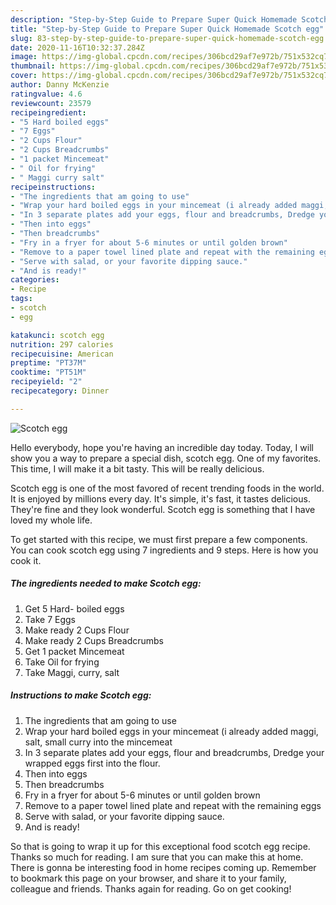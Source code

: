 ```yaml
---
description: "Step-by-Step Guide to Prepare Super Quick Homemade Scotch egg"
title: "Step-by-Step Guide to Prepare Super Quick Homemade Scotch egg"
slug: 83-step-by-step-guide-to-prepare-super-quick-homemade-scotch-egg
date: 2020-11-16T10:32:37.284Z
image: https://img-global.cpcdn.com/recipes/306bcd29af7e972b/751x532cq70/scotch-egg-recipe-main-photo.jpg
thumbnail: https://img-global.cpcdn.com/recipes/306bcd29af7e972b/751x532cq70/scotch-egg-recipe-main-photo.jpg
cover: https://img-global.cpcdn.com/recipes/306bcd29af7e972b/751x532cq70/scotch-egg-recipe-main-photo.jpg
author: Danny McKenzie
ratingvalue: 4.6
reviewcount: 23579
recipeingredient:
- "5 Hard boiled eggs"
- "7 Eggs"
- "2 Cups Flour"
- "2 Cups Breadcrumbs"
- "1 packet Mincemeat"
- " Oil for frying"
- " Maggi curry salt"
recipeinstructions:
- "The ingredients that am going to use"
- "Wrap your hard boiled eggs in your mincemeat (i already added maggi, salt, small curry into the mincemeat"
- "In 3 separate plates add your eggs, flour and breadcrumbs, Dredge your wrapped eggs first into the flour."
- "Then into eggs"
- "Then breadcrumbs"
- "Fry in a fryer for about 5-6 minutes or until golden brown"
- "Remove to a paper towel lined plate and repeat with the remaining eggs"
- "Serve with salad, or your favorite dipping sauce."
- "And is ready!"
categories:
- Recipe
tags:
- scotch
- egg

katakunci: scotch egg 
nutrition: 297 calories
recipecuisine: American
preptime: "PT37M"
cooktime: "PT51M"
recipeyield: "2"
recipecategory: Dinner

---
```



![Scotch egg](https://img-global.cpcdn.com/recipes/306bcd29af7e972b/751x532cq70/scotch-egg-recipe-main-photo.jpg)

Hello everybody, hope you're having an incredible day today. Today, I will show you a way to prepare a special dish, scotch egg. One of my favorites. This time, I will make it a bit tasty. This will be really delicious.



Scotch egg is one of the most favored of recent trending foods in the world. It is enjoyed by millions every day. It's simple, it's fast, it tastes delicious. They're fine and they look wonderful. Scotch egg is something that I have loved my whole life.


To get started with this recipe, we must first prepare a few components. You can cook scotch egg using 7 ingredients and 9 steps. Here is how you cook it.

<!--inarticleads1-->

##### The ingredients needed to make Scotch egg:

1. Get 5 Hard- boiled eggs
1. Take 7 Eggs
1. Make ready 2 Cups Flour
1. Make ready 2 Cups Breadcrumbs
1. Get 1 packet Mincemeat
1. Take  Oil for frying
1. Take  Maggi, curry, salt




<!--inarticleads2-->

##### Instructions to make Scotch egg:

1. The ingredients that am going to use
1. Wrap your hard boiled eggs in your mincemeat (i already added maggi, salt, small curry into the mincemeat
1. In 3 separate plates add your eggs, flour and breadcrumbs, Dredge your wrapped eggs first into the flour.
1. Then into eggs
1. Then breadcrumbs
1. Fry in a fryer for about 5-6 minutes or until golden brown
1. Remove to a paper towel lined plate and repeat with the remaining eggs
1. Serve with salad, or your favorite dipping sauce.
1. And is ready!




So that is going to wrap it up for this exceptional food scotch egg recipe. Thanks so much for reading. I am sure that you can make this at home. There is gonna be interesting food in home recipes coming up. Remember to bookmark this page on your browser, and share it to your family, colleague and friends. Thanks again for reading. Go on get cooking!
